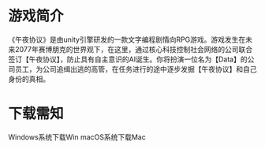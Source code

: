 # 游戏简介
《午夜协议》是由unity引擎研发的一款文字编程剧情向RPG游戏。游戏发生在未来2077年赛博朋克的世界观下，在这里，通过核心科技控制社会网络的公司联合签订【午夜协议】，防止具有自主意识的AI诞生。你将扮演一位名为【Data】的公司员工，为公司追缉出逃的高管，在任务进行的途中逐步发掘【午夜协议】和自己身份的真相。
# 下载需知
Windows系统下载Win
macOS系统下载Mac
